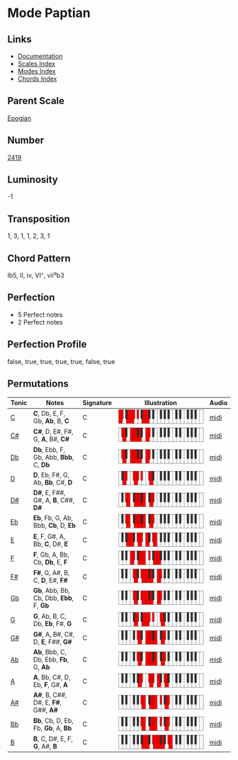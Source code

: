 # Mode Paptian

## Links

- [Documentation](README.md)
- [Scales Index](Scales.md)
- [Modes Index](Modes.md)
- [Chords Index](Chords.md)

## Parent Scale

[Epogian](ScaleEpogian.md)

## Number

[2419](https://ianring.com/musictheory/scales/2419)

## Luminosity

-1

## Transposition

1, 3, 1, 1, 2, 3, 1

## Chord Pattern

Ib5, II, iv, VI⁺, vii⁰b3

## Perfection

- 5 Perfect notes
- 2 Perfect notes

## Perfection Profile

false, true, true, true, true, false, true

## Permutations

| Tonic | Notes | Signature | Illustration | Audio |
|-------|-------|-----------|--------------|-------|
| [C](ModeCNaturalPaptian.md) | **C**, Db, E, F, Gb, **Ab**, B, **C** | C | ![CNaturalPaptian](ModeCNaturalPaptian.png) | [midi](https://github.com/edipermadi/music/blob/main/docs/ModeCNaturalPaptian.mid?raw=true) |
| [C#](ModeCSharpPaptian.md) | **C#**, D, E#, F#, G, **A**, B#, **C#** | C | ![CSharpPaptian](ModeCSharpPaptian.png) | [midi](https://github.com/edipermadi/music/blob/main/docs/ModeCSharpPaptian.mid?raw=true) |
| [Db](ModeDFlatPaptian.md) | **Db**, Ebb, F, Gb, Abb, **Bbb**, C, **Db** | C | ![DFlatPaptian](ModeDFlatPaptian.png) | [midi](https://github.com/edipermadi/music/blob/main/docs/ModeDFlatPaptian.mid?raw=true) |
| [D](ModeDNaturalPaptian.md) | **D**, Eb, F#, G, Ab, **Bb**, C#, **D** | C | ![DNaturalPaptian](ModeDNaturalPaptian.png) | [midi](https://github.com/edipermadi/music/blob/main/docs/ModeDNaturalPaptian.mid?raw=true) |
| [D#](ModeDSharpPaptian.md) | **D#**, E, F##, G#, A, **B**, C##, **D#** | C | ![DSharpPaptian](ModeDSharpPaptian.png) | [midi](https://github.com/edipermadi/music/blob/main/docs/ModeDSharpPaptian.mid?raw=true) |
| [Eb](ModeEFlatPaptian.md) | **Eb**, Fb, G, Ab, Bbb, **Cb**, D, **Eb** | C | ![EFlatPaptian](ModeEFlatPaptian.png) | [midi](https://github.com/edipermadi/music/blob/main/docs/ModeEFlatPaptian.mid?raw=true) |
| [E](ModeENaturalPaptian.md) | **E**, F, G#, A, Bb, **C**, D#, **E** | C | ![ENaturalPaptian](ModeENaturalPaptian.png) | [midi](https://github.com/edipermadi/music/blob/main/docs/ModeENaturalPaptian.mid?raw=true) |
| [F](ModeFNaturalPaptian.md) | **F**, Gb, A, Bb, Cb, **Db**, E, **F** | C | ![FNaturalPaptian](ModeFNaturalPaptian.png) | [midi](https://github.com/edipermadi/music/blob/main/docs/ModeFNaturalPaptian.mid?raw=true) |
| [F#](ModeFSharpPaptian.md) | **F#**, G, A#, B, C, **D**, E#, **F#** | C | ![FSharpPaptian](ModeFSharpPaptian.png) | [midi](https://github.com/edipermadi/music/blob/main/docs/ModeFSharpPaptian.mid?raw=true) |
| [Gb](ModeGFlatPaptian.md) | **Gb**, Abb, Bb, Cb, Dbb, **Ebb**, F, **Gb** | C | ![GFlatPaptian](ModeGFlatPaptian.png) | [midi](https://github.com/edipermadi/music/blob/main/docs/ModeGFlatPaptian.mid?raw=true) |
| [G](ModeGNaturalPaptian.md) | **G**, Ab, B, C, Db, **Eb**, F#, **G** | C | ![GNaturalPaptian](ModeGNaturalPaptian.png) | [midi](https://github.com/edipermadi/music/blob/main/docs/ModeGNaturalPaptian.mid?raw=true) |
| [G#](ModeGSharpPaptian.md) | **G#**, A, B#, C#, D, **E**, F##, **G#** | C | ![GSharpPaptian](ModeGSharpPaptian.png) | [midi](https://github.com/edipermadi/music/blob/main/docs/ModeGSharpPaptian.mid?raw=true) |
| [Ab](ModeAFlatPaptian.md) | **Ab**, Bbb, C, Db, Ebb, **Fb**, G, **Ab** | C | ![AFlatPaptian](ModeAFlatPaptian.png) | [midi](https://github.com/edipermadi/music/blob/main/docs/ModeAFlatPaptian.mid?raw=true) |
| [A](ModeANaturalPaptian.md) | **A**, Bb, C#, D, Eb, **F**, G#, **A** | C | ![ANaturalPaptian](ModeANaturalPaptian.png) | [midi](https://github.com/edipermadi/music/blob/main/docs/ModeANaturalPaptian.mid?raw=true) |
| [A#](ModeASharpPaptian.md) | **A#**, B, C##, D#, E, **F#**, G##, **A#** | C | ![ASharpPaptian](ModeASharpPaptian.png) | [midi](https://github.com/edipermadi/music/blob/main/docs/ModeASharpPaptian.mid?raw=true) |
| [Bb](ModeBFlatPaptian.md) | **Bb**, Cb, D, Eb, Fb, **Gb**, A, **Bb** | C | ![BFlatPaptian](ModeBFlatPaptian.png) | [midi](https://github.com/edipermadi/music/blob/main/docs/ModeBFlatPaptian.mid?raw=true) |
| [B](ModeBNaturalPaptian.md) | **B**, C, D#, E, F, **G**, A#, **B** | C | ![BNaturalPaptian](ModeBNaturalPaptian.png) | [midi](https://github.com/edipermadi/music/blob/main/docs/ModeBNaturalPaptian.mid?raw=true) |
